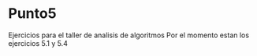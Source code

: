 # Punto5
Ejercicios para el  taller de analisis de algoritmos
Por el momento estan los ejercicios 5.1 y 5.4
